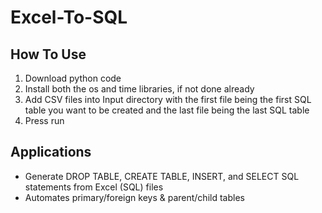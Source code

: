 # Excel-To-SQL
## How To Use
1) Download python code
2) Install both the os and time libraries, if not done already
3) Add CSV files into Input directory with the first file being the first SQL table you want to be created and the last file being the last SQL table
4) Press run

## Applications
- Generate DROP TABLE, CREATE TABLE, INSERT, and SELECT SQL statements from Excel (SQL) files
- Automates primary/foreign keys & parent/child tables
